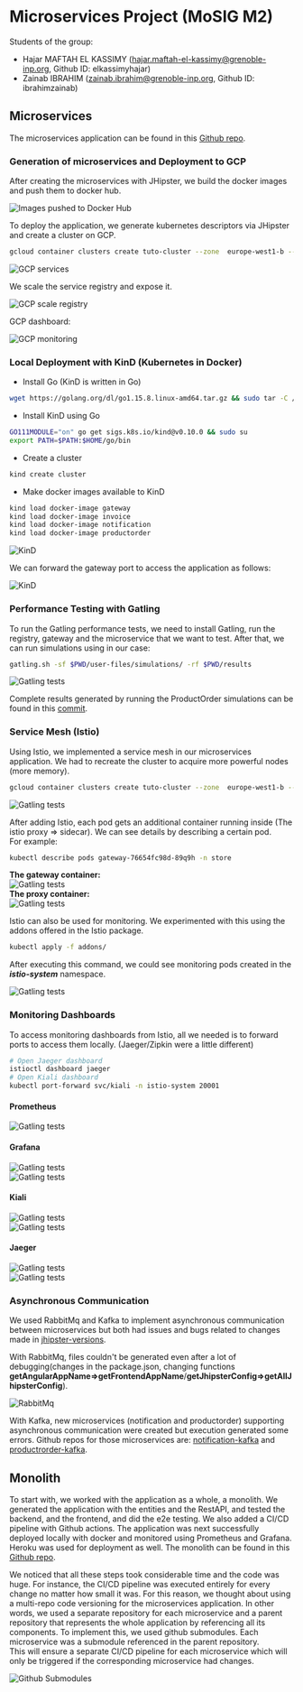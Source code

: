 # Microservices Project (MoSIG M2)

Students of the group:  
+ Hajar MAFTAH EL KASSIMY (hajar.maftah-el-kassimy@grenoble-inp.org, Github ID: elkassimyhajar)  
+ Zainab IBRAHIM (zainab.ibrahim@grenoble-inp.org, Github ID: ibrahimzainab)


## Microservices
The microservices application can be found in this [Github repo](https://github.com/elkassimyhajar/mastering-microservices-submodules.git).  

### Generation of microservices and Deployment to GCP

After creating the microservices with JHipster, we build the docker images and push them to docker hub.  

![Images pushed to Docker Hub](https://github.com/elkassimyhajar/mastering-microservices-submodules/blob/master/pics/docker-hub-images.png)

To deploy the application, we generate kubernetes descriptors via JHipster and create a cluster on GCP.  

```bash
gcloud container clusters create tuto-cluster --zone  europe-west1-b --machine-type e2-highcpu-4
```

![GCP services](https://github.com/elkassimyhajar/mastering-microservices-submodules/blob/master/pics/services-gcp-console.png)


We scale the service registry and expose it.

![GCP scale registry](https://github.com/elkassimyhajar/mastering-microservices-submodules/blob/master/pics/scaling.png)  

GCP dashboard:  

![GCP monitoring](https://github.com/elkassimyhajar/mastering-microservices-submodules/blob/master/pics/monitoring.png)

### Local Deployment with KinD (Kubernetes in Docker)

+ Install Go (KinD is written in Go)  
```bash
wget https://golang.org/dl/go1.15.8.linux-amd64.tar.gz && sudo tar -C /usr/local -xzf go1.15.8.linux-amd64.tar.gz && export PATH=$PATH:/usr/local/go/bin
```
+ Install KinD using Go  
```bash
GO111MODULE="on" go get sigs.k8s.io/kind@v0.10.0 && sudo su
export PATH=$PATH:$HOME/go/bin
```
+ Create a cluster
```bash
kind create cluster
```

+ Make docker images available to KinD  

```bash
kind load docker-image gateway
kind load docker-image invoice
kind load docker-image notification
kind load docker-image productorder
```

![KinD](https://github.com/elkassimyhajar/mastering-microservices-submodules/blob/master/pics/kind.png)

We can forward the gateway port to access the application as follows:  

![KinD](https://github.com/elkassimyhajar/mastering-microservices-submodules/blob/master/pics/kind-port-fwd.png)


### Performance Testing with Gatling

To run the Gatling performance tests, we need to install Gatling, run the registry, gateway and the microservice that we want to test. After that, we can run simulations using in our case:   
```bash
gatling.sh -sf $PWD/user-files/simulations/ -rf $PWD/results
```

![Gatling tests](https://github.com/elkassimyhajar/mastering-microservices-submodules/blob/master/pics/gatling-porder.png)

Complete results generated by running the ProductOrder simulations can be found in this [commit](https://github.com/elkassimyhajar/productorder/commit/94aeff7f8f9701957a2b40af41287cb26393ccc8). 

### Service Mesh (Istio)

Using Istio, we implemented a service mesh in our microservices application. We had to recreate the cluster to acquire more powerful nodes (more memory).  
```bash
gcloud container clusters create tuto-cluster --zone  europe-west1-b --machine-type e2-highmem-4
```

![Gatling tests](https://github.com/elkassimyhajar/mastering-microservices-submodules/blob/master/pics/istio-install.png)  

After adding Istio, each pod gets an additional container running inside (The istio proxy => sidecar). We can see details by describing a certain pod.  
For example:  
```bash
kubectl describe pods gateway-76654fc98d-89q9h -n store 
```
**The gateway container:**  
![Gatling tests](https://github.com/elkassimyhajar/mastering-microservices-submodules/blob/master/pics/istio-app-cont.png)  
**The proxy container:**  
![Gatling tests](https://github.com/elkassimyhajar/mastering-microservices-submodules/blob/master/pics/istio-proxy-cont.png)

Istio can also be used for monitoring. We experimented with this using the addons offered in the Istio package.
```bash
kubectl apply -f addons/
```
After executing this command, we could see monitoring pods created in the ***istio-system*** namespace.  

![Gatling tests](https://github.com/elkassimyhajar/mastering-microservices-submodules/blob/master/pics/istio-pods-svc.png)

### Monitoring Dashboards

To access monitoring dashboards from Istio, all we needed is to forward ports to access them locally. (Jaeger/Zipkin were a little different)  
```bash
# Open Jaeger dashboard
istioctl dashboard jaeger
# Open Kiali dashboard
kubectl port-forward svc/kiali -n istio-system 20001
```
#### Prometheus
![Gatling tests](https://github.com/elkassimyhajar/mastering-microservices-submodules/blob/master/pics/prometheus-dash.png)  
#### Grafana
![Gatling tests](https://github.com/elkassimyhajar/mastering-microservices-submodules/blob/master/pics/grafana-dash-1.png)  
![Gatling tests](https://github.com/elkassimyhajar/mastering-microservices-submodules/blob/master/pics/grafana-dash-2.png)  
#### Kiali
![Gatling tests](https://github.com/elkassimyhajar/mastering-microservices-submodules/blob/master/pics/kiali-dash.png)  
![Gatling tests](https://github.com/elkassimyhajar/mastering-microservices-submodules/blob/master/pics/kiali-apps.png)  
#### Jaeger
![Gatling tests](https://github.com/elkassimyhajar/mastering-microservices-submodules/blob/master/pics/jaeger-dash-1.png)  
![Gatling tests](https://github.com/elkassimyhajar/mastering-microservices-submodules/blob/master/pics/jaeger-graph-2.png)  

### Asynchronous Communication

We used RabbitMq and Kafka to implement asynchronous communication between microservices but both had issues and bugs related to changes made in [jhipster-versions](https://www.jhipster.tech/2020/12/21/jhipster-release-7.0.0-beta.0.html). 

With RabbitMq, files couldn't be generated even after a lot of debugging(changes in the package.json, changing functions **getAngularAppName=>getFrontendAppName**/**getJhipsterConfig=>getAllJhipsterConfig**).  

![RabbitMq](https://github.com/elkassimyhajar/mastering-microservices-submodules/blob/master/pics/rabbitmqError.png)  

With Kafka, new microservices (notification and productorder) supporting asynchronous communication were created but execution generated some errors. Github repos for those microservices are: [notification-kafka](https://github.com/elkassimyhajar/notification-kafka.git) and [productrorder-kafka](https://github.com/elkassimyhajar/productrorder-kafka).  



## Monolith

To start with, we worked with the application as a whole, a monolith. We generated the application with the entities and the RestAPI, and tested the backend, and the frontend, and did the e2e testing. We also added a CI/CD pipeline with Github actions. The application was next successfully deployed locally with docker and monitored using Prometheus and Grafana. Heroku was used for deployment as well. The monolith can be found in this [Github repo](https://github.com/ibrahimzainab/monolith.git).  

We noticed that all these steps took considerable time and the code was huge. For instance, the CI/CD pipeline was executed entirely for every change no matter how small it was. For this reason, we thought about using a multi-repo code versioning for the microservices application. In other words, we used a separate repository for each microservice and a parent repository that represents the whole application by referencing all its components. To implement this, we used github submodules. Each microservice was a submodule referenced in the parent repository.  
This will ensure a separate CI/CD pipeline for each microservice which will only be triggered if the corresponding microservice had changes.

![Github Submodules](https://github.com/elkassimyhajar/mastering-microservices-submodules/blob/master/pics/github.png)  
